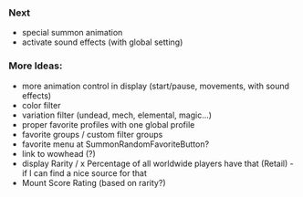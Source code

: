 
### Next
- special summon animation
- activate sound effects (with global setting)

### More Ideas:
- more animation control in display (start/pause, movements, with sound effects)
- color filter
- variation filter (undead, mech, elemental, magic...)
- proper favorite profiles with one global profile
- favorite groups / custom filter groups
- favorite menu at SummonRandomFavoriteButton?
- link to wowhead (?)
- display Rarity / x Percentage of all worldwide players have that (Retail) - if I can find a nice source for that
- Mount Score Rating (based on rarity?)